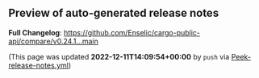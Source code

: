 ## Preview of auto-generated release notes
<!-- Release notes generated using configuration in .github/release.yml at main -->



**Full Changelog**: https://github.com/Enselic/cargo-public-api/compare/v0.24.1...main


(This page was updated **2022-12-11T14:09:54+00:00** by `push` via [Peek-release-notes.yml](https://github.com/Enselic/cargo-public-api/actions/runs/3669330192))
